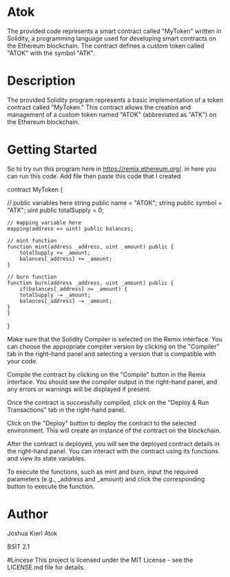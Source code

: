 # Atok
The provided code represents a smart contract called "MyToken" written in Solidity, a programming language used for developing smart contracts on the Ethereum blockchain. The contract defines a custom token called "ATOK" with the symbol "ATK".
# Description
The provided Solidity program represents a basic implementation of a token contract called "MyToken." This contract allows the creation and management of a custom token named "ATOK" (abbreviated as "ATK") on the Ethereum blockchain.
# Getting Started
So to try run this program here in https://remix.ethereum.org/. in here you can run this code. Add file then paste this code that I created
     
contract MyToken {

   //  public variables here
    string public name = "ATOK";
    string public symbol = "ATK";
    uint public totalSupply = 0;

    // mapping variable here
    mapping(address => uint) public balances;

    // mint function
    function mint(address _address, uint _amount) public {
        totalSupply += _amount;
        balances[_address] += _amount;
    }

    // burn function
    function burn(address _address, uint _amount) public {
        if(balances[_address] >= _amount) {
        totalSupply -= _amount;
        balances[_address] -= _amount;
    }
    }
}

Make sure that the Solidity Compiler is selected on the Remix interface. You can choose the appropriate compiler version by clicking on the "Compiler" tab in the right-hand panel and selecting a version that is compatible with your code.

Compile the contract by clicking on the "Compile" button in the Remix interface. You should see the compiler output in the right-hand panel, and any errors or warnings will be displayed if present.

Once the contract is successfully compiled, click on the "Deploy & Run Transactions" tab in the right-hand panel.

Click on the "Deploy" button to deploy the contract to the selected environment. This will create an instance of the contract on the blockchain.

After the contract is deployed, you will see the deployed contract details in the right-hand panel. You can interact with the contract using its functions and view its state variables.

To execute the functions, such as mint and burn, input the required parameters (e.g., _address and _amount) and click the corresponding button to execute the function.

# Author 
Joshua Kierl Atok

BSIT 2.1

#Lincese
This project is licensed under the MIT License - see the LICENSE.md file for details.
